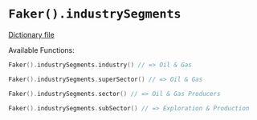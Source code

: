 # `Faker().industrySegments`

[Dictionary file](../src/main/resources/locales/en/industry_segments.yml)

Available Functions:  
```kotlin
Faker().industrySegments.industry() // => Oil & Gas

Faker().industrySegments.superSector() // => Oil & Gas

Faker().industrySegments.sector() // => Oil & Gas Producers

Faker().industrySegments.subSector() // => Exploration & Production
```
